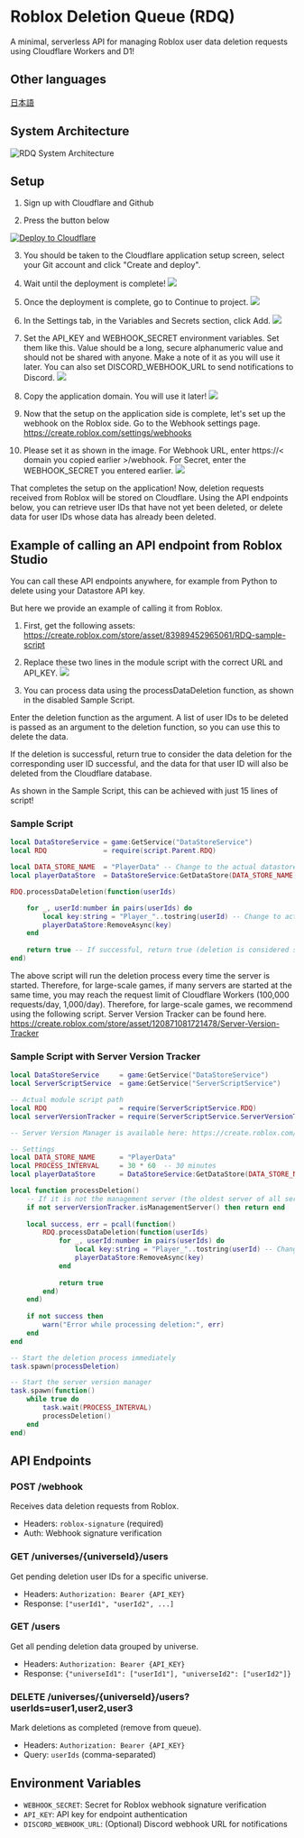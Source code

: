 # Roblox Deletion Queue (RDQ)

A minimal, serverless API for managing Roblox user data deletion requests using Cloudflare Workers and D1!

## Other languages 
[日本語](README.ja.md)

## System Architecture

![RDQ System Architecture](./images/rdq-architecture-en.svg)

## Setup

1. Sign up with Cloudflare and Github

2. Press the button below
<a href="https://deploy.workers.cloudflare.com/?url=https%3A%2F%2Fgithub.com%2Froblox-jp-dev%2FRADD" target="_blank" rel="noopener noreferrer">
  <img src="https://deploy.workers.cloudflare.com/button" alt="Deploy to Cloudflare">
</a>

3. You should be taken to the Cloudflare application setup screen, select your Git account and click "Create and deploy".

4. Wait until the deployment is complete!
![](./images/1.png)

5. Once the deployment is complete, go to Continue to project.
![](./images/2.png)

6. In the Settings tab, in the Variables and Secrets section, click Add.
![](./images/3.png)

7. Set the API_KEY and WEBHOOK_SECRET environment variables. Set them like this. Value should be a long, secure alphanumeric value and should not be shared with anyone. Make a note of it as you will use it later.
You can also set DISCORD_WEBHOOK_URL to send notifications to Discord.
![](./images/4.png)

8. Copy the application domain. You will use it later!
![](./images/5.png)

9. Now that the setup on the application side is complete, let's set up the webhook on the Roblox side. Go to the Webhook settings page.
https://create.roblox.com/settings/webhooks

10. Please set it as shown in the image. For Webhook URL, enter https://< domain you copied earlier >/webhook. For Secret, enter the WEBHOOK_SECRET you entered earlier.
![](./images/6.png)

That completes the setup on the application!
Now, deletion requests received from Roblox will be stored on Cloudflare.
Using the API endpoints below, you can retrieve user IDs that have not yet been deleted, or delete data for user IDs whose data has already been deleted.

## Example of calling an API endpoint from Roblox Studio
You can call these API endpoints anywhere, for example from Python to delete using your Datastore API key.

But here we provide an example of calling it from Roblox.

1. First, get the following assets:
https://create.roblox.com/store/asset/83989452965061/RDQ-sample-script

2. Replace these two lines in the module script with the correct URL and API_KEY.
![](./images/7.png)

3. You can process data using the processDataDeletion function, as shown in the disabled Sample Script.

Enter the deletion function as the argument. A list of user IDs to be deleted is passed as an argument to the deletion function, so you can use this to delete the data.

If the deletion is successful, return true to consider the data deletion for the corresponding user ID successful, and the data for that user ID will also be deleted from the Cloudflare database.

As shown in the Sample Script, this can be achieved with just 15 lines of script!

### Sample Script
```lua
local DataStoreService = game:GetService("DataStoreService")
local RDQ              = require(script.Parent.RDQ)

local DATA_STORE_NAME  = "PlayerData" -- Change to the actual datastore name
local playerDataStore  = DataStoreService:GetDataStore(DATA_STORE_NAME)

RDQ.processDataDeletion(function(userIds)

	for _, userId:number in pairs(userIds) do
		local key:string = "Player_"..tostring(userId) -- Change to actual datastore key format
		playerDataStore:RemoveAsync(key)
	end
	
	return true -- If successful, return true (deletion is considered successful and sent to RDQ)
end)
```

The above script will run the deletion process every time the server is started.
Therefore, for large-scale games, if many servers are started at the same time, you may reach the request limit of Cloudflare Workers (100,000 requests/day, 1,000/day).
Therefore, for large-scale games, we recommend using the following script.
Server Version Tracker can be found here.
https://create.roblox.com/store/asset/120871081721478/Server-Version-Tracker

### Sample Script with Server Version Tracker
```lua
local DataStoreService     = game:GetService("DataStoreService")
local ServerScriptService  = game:GetService("ServerScriptService")

-- Actual module script path
local RDQ                  = require(ServerScriptService.RDQ)
local serverVersionTracker = require(ServerScriptService.ServerVersionTracker)

-- Server Version Manager is available here: https://create.roblox.com/store/asset/120871081721478/Server-Version-Tracker

-- Settings
local DATA_STORE_NAME      = "PlayerData"
local PROCESS_INTERVAL     = 30 * 60  -- 30 minutes
local playerDataStore      = DataStoreService:GetDataStore(DATA_STORE_NAME)

local function processDeletion()
	-- If it is not the management server (the oldest server of all servers), no processing will be performed.
	if not serverVersionTracker.isManagementServer() then return end
	
	local success, err = pcall(function()
		RDQ.processDataDeletion(function(userIds)
			for _, userId:number in pairs(userIds) do
				local key:string = "Player_"..tostring(userId) -- Change to actual datastore key format
				playerDataStore:RemoveAsync(key)
			end
			
			return true
		end)
	end)
	
	if not success then
		warn("Error while processing deletion:", err)
	end
end

-- Start the deletion process immediately
task.spawn(processDeletion)

-- Start the server version manager
task.spawn(function()
	while true do
		task.wait(PROCESS_INTERVAL)
		processDeletion()
	end
end)
```

## API Endpoints

### POST /webhook
Receives data deletion requests from Roblox.
- Headers: `roblox-signature` (required)
- Auth: Webhook signature verification

### GET /universes/{universeId}/users
Get pending deletion user IDs for a specific universe.
- Headers: `Authorization: Bearer {API_KEY}`
- Response: `["userId1", "userId2", ...]`

### GET /users
Get all pending deletion data grouped by universe.
- Headers: `Authorization: Bearer {API_KEY}`
- Response: `{"universeId1": ["userId1"], "universeId2": ["userId2"]}`

### DELETE /universes/{universeId}/users?userIds=user1,user2,user3
Mark deletions as completed (remove from queue).
- Headers: `Authorization: Bearer {API_KEY}`
- Query: `userIds` (comma-separated)

## Environment Variables

- `WEBHOOK_SECRET`: Secret for Roblox webhook signature verification
- `API_KEY`: API key for endpoint authentication
- `DISCORD_WEBHOOK_URL`: (Optional) Discord webhook URL for notifications
